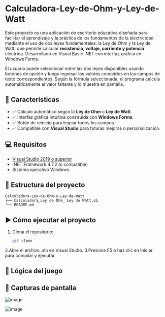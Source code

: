 # Calculadora-Ley-de-Ohm-y-Ley-de-Watt
Este proyecto es una aplicación de escritorio educativa diseñada para facilitar el aprendizaje y la práctica de los fundamentos de la electricidad mediante el uso de dos leyes fundamentales: la Ley de Ohm y la Ley de Watt, que permite calcular **resistencia, voltaje, corriente y potencia** eléctrica. Desarrollado en Visual Basic .NET con interfaz gráfica en Windows Forms.

El usuario puede seleccionar entre las dos leyes disponibles usando botones de opción y luego ingresar los valores conocidos en los campos de texto correspondientes. Según la fórmula seleccionada, el programa calcula automáticamente el valor faltante y lo muestra en pantalla.


## 🧩 Características
- ✅ Cálculo automático según la **Ley de Ohm** o **Ley de Watt**.
- ✅ Interfaz gráfica intuitiva construida con **Windows Forms**.
- ✅ Botón de reinicio para limpiar todos los campos.
- ✅ Compatible con **Visual Studio** para futuras mejoras o personalización.


## 💻 Requisitos
- [Visual Studio 2019 o superior](https://visualstudio.microsoft.com/)
- .NET Framework 4.7.2 (o compatible)
- Sistema operativo Windows


## 📁 Estructura del proyecto
```
Calculadora-Ley-de-Ohm-y-Ley-de-Watt
├── Calculadora_Ley de Ohm_ Ley de Watt.vb
└── README.md
```


## ▶️ Cómo ejecutar el proyecto
1. Clona el repositorio:
   ```bash
   git clone
2.Abre el archivo .sln en Visual Studio.
3.Presiona F5 o haz clic en Iniciar para compilar y ejecutar.


## 🧠 Lógica del juego

## 📸 Capturas de pantalla 
![image](https://github.com/user-attachments/assets/daf97792-c64e-4b1b-a27b-d7334aa2d709)

![image](https://github.com/user-attachments/assets/edff6de9-5d80-44ac-a88c-a5275f40c967)
